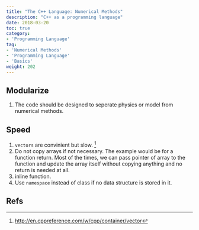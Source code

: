 ```yaml
---
title: "The C++ Language: Numerical Methods"
description: "C++ as a programming language"
date: 2018-03-20
toc: true
category:
- 'Programming Language'
tag:
- 'Numerical Methods'
- 'Programming Language'
- 'Basics'
weight: 202
---
```


## Modularize

1. The code should be designed to seperate physics or model from numerical methods.


## Speed

1. `vectors` are convinient but slow. [^VectorSlow]
2. Do not copy arrays if not necessary. The example would be for a function return. Most of the times, we can pass pointer of array to the function and update the array itself without copying anything and no return is needed at all.
3. inline function.
4. Use `namespace` instead of class if no data structure is stored in it.

## Refs

[^VectorSlow]: http://en.cppreference.com/w/cpp/container/vector